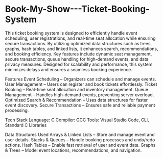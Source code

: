 # Book-My-Show---Ticket-Booking-System
This ticket booking system is designed to efficiently handle event scheduling, user registrations, and real-time seat allocation while ensuring secure transactions. By utilizing optimized data structures such as trees, graphs, hash tables, and linked lists, it enhances search, recommendations, and booking efficiency.
Key features include dynamic seat management, secure transactions, queue handling for high-demand events, and data privacy measures. Designed for scalability and performance, this system minimizes delays and ensures a seamless booking experience.

Features
Event Scheduling – Organizers can schedule and manage events.
User Management – Users can register and book tickets effortlessly.
Ticket Booking – Real-time seat allocation and inventory management.
Queue Management – Handles high-demand events, preventing server overload.
Optimized Search & Recommendation – Uses data structures for faster event discovery.
Secure Transactions – Ensures safe and reliable payment processing.

Tech Stack
Language: C
Compiler: GCC
Tools: Visual Studio Code, CLI, Standard C Libraries

Data Structures Used
Arrays & Linked Lists – Store and manage event and user details.
Stacks & Queues – Handle booking processes and undo/redo actions.
Hash Tables – Enable fast retrieval of user and event data.
Graphs & Trees – Model event locations, recommendations, and navigation.


